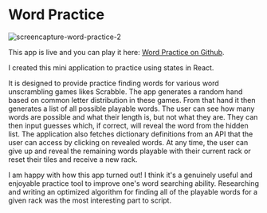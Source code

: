 
# Word Practice
![screencapture-word-practice-2](https://user-images.githubusercontent.com/93347658/211149079-36afa9e2-c303-4f3e-a2c5-ef2cf16037c7.gif)

This app is live and you can play it here: [Word Practice on Github](https://kivakiva.github.io/word-practice/). 

I created this mini application to practice using states in React.

It is designed to provide practice finding words for various word unscrambling games likes Scrabble. The app generates a random hand based on common letter distribution in these games. From that hand it then generates a list of all possible playable words. The user can see how many words are possible and what their length is, but not what they are. They can then input guesses which, if correct, will reveal the word from the hidden list.
The application also fetches dictionary definitions from an API that the user can access by clicking on revealed words.
At any time, the user can give up and reveal the remaining words playable with their current rack or reset their tiles and receive a new rack.

I am happy with how this app turned out! I think it's a genuinely useful and enjoyable practice tool to improve one's word searching ability. Researching and writing an optimized algorithm for finding all of the playable words for a given rack was the most interesting part to script. 

